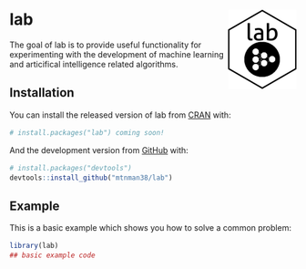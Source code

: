 
<!-- README.md is generated from README.Rmd. Please edit that file -->

# lab <img src='man/figures/logo.png' align="right" height="139" />

<!-- badges: start -->

<!-- badges: end -->

The goal of lab is to provide useful functionality for experimenting
with the development of machine learning and articifical intelligence
related algorithms.

## Installation

You can install the released version of lab from
[CRAN](https://CRAN.R-project.org) with:

``` r
# install.packages("lab") coming soon!
```

And the development version from [GitHub](https://github.com/) with:

``` r
# install.packages("devtools")
devtools::install_github("mtnman38/lab")
```

## Example

This is a basic example which shows you how to solve a common problem:

``` r
library(lab)
## basic example code
```
